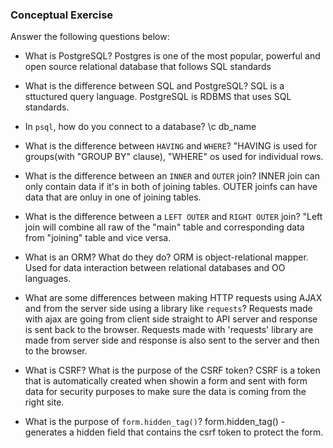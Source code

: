 ### Conceptual Exercise

Answer the following questions below:

- What is PostgreSQL?
  Postgres is one of the most popular, powerful and open source relational database that follows SQL standards

- What is the difference between SQL and PostgreSQL?
  SQL is a sttuctured query language. PostgreSQL is RDBMS that uses SQL standards. 

- In `psql`, how do you connect to a database?
  \c db_name

- What is the difference between `HAVING` and `WHERE`?
  "HAVING is used for groups(with "GROUP BY" clause), "WHERE" os used for individual rows.

- What is the difference between an `INNER` and `OUTER` join?
  INNER join can only contain data if it's in both of joining tables. OUTER joinfs can have data that are onluy in one of joining tables.

- What is the difference between a `LEFT OUTER` and `RIGHT OUTER` join?
  "Left join will combine all raw of the "main" table and corresponding data from "joining" table and vice versa.

- What is an ORM? What do they do?
  ORM is object-relational mapper. Used for data interaction between relational databases and OO languages.

- What are some differences between making HTTP requests using AJAX 
  and from the server side using a library like `requests`?
  Requests made with ajax are going from client side straight to API server and response is sent back to the browser.
  Requests made with 'requests' library are made from server side and response is also sent to the server and then to the browser.

- What is CSRF? What is the purpose of the CSRF token?
  CSRF is a token that is automatically created when showin a form and sent with form data for security purposes to make sure the data is coming from the right site.

- What is the purpose of `form.hidden_tag()`?
  form.hidden_tag() - generates a hidden field that contains the csrf token to protect the form.
